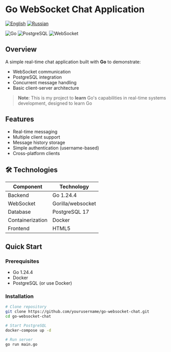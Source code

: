 # Go WebSocket Chat Application

[![English](https://img.shields.io/badge/Language-English-blue)](README.md)
[![Russian](https://img.shields.io/badge/Язык-Русский-red)](README.ru.md)

![Go](https://img.shields.io/badge/Go-1.21+-00ADD8?logo=go)
![PostgreSQL](https://img.shields.io/badge/PostgreSQL-16+-4169E1?logo=postgresql)
![WebSocket](https://img.shields.io/badge/WebSocket-RealTime-FF6600?logo=websocket)

## Overview

A simple real-time chat application built with **Go** to demonstrate:
- WebSocket communication
- PostgreSQL integration
- Concurrent message handling
- Basic client-server architecture

> **Note**: This is my project to **learn** Go's capabilities in real-time systems development, designed to learn Go

## Features

- Real-time messaging
- Multiple client support
- Message history storage
- Simple authentication (username-based)
- Cross-platform clients

## 🛠 Technologies

| Component       | Technology |
|-----------------|------------|
| Backend         | Go 1.24.4   |
| WebSocket       | Gorilla/websocket |
| Database        | PostgreSQL 17 |
| Containerization| Docker |
| Frontend        | HTML5 |

## Quick Start

### Prerequisites
- Go 1.24.4
- Docker
- PostgreSQL (or use Docker)

### Installation
```bash
# Clone repository
git clone https://github.com/yourusername/go-websocket-chat.git
cd go-websocket-chat

# Start PostgreSQL
docker-compose up -d

# Run server
go run main.go